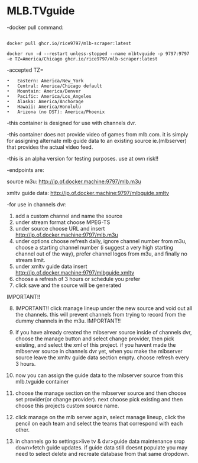 # MLB.TVguide

-docker pull command:



```

docker pull ghcr.io/rice9797/mlb-scraper:latest

docker run -d --restart unless-stopped --name mlbtvguide -p 9797:9797 -e TZ=America/Chicago ghcr.io/rice9797/mlb-scraper:latest

```



-accepted TZ=

	•	Eastern: America/New_York
	•	Central: America/Chicago default
	•	Mountain: America/Denver
	•	Pacific: America/Los_Angeles
	•	Alaska: America/Anchorage
	•	Hawaii: America/Honolulu
	•	Arizona (no DST): America/Phoenix


-this container is designed for use with channels dvr. 

-this container does not provide video of games from mlb.com. it is simply for assigning alternate mlb guide data to an existing source ie.(mlbserver) that provides the actual video feed. 

-this is an alpha version for testing purposes. use at own risk!!

-endpoints are:

source m3u:    http://ip.of.docker.machine:9797/mlb.m3u 


xmltv guide data:       http://ip.of.docker.machine:9797/mlbguide.xmltv



-for use in channels dvr:

1.  add a custom channel and name the source
2.  under stream format choose MPEG-TS
3.  under source choose URL and insert  http://ip.of.docker.machine:9797/mlb.m3u
4.  under options choose refresh daily, ignore channel number from m3u, choose a starting channel number (i suggest a very high starting channel out of the way), prefer channel logos from m3u, and finally no stream limit.
5.  under xmltv guide data insert http://ip.of.docker.machine:9797/mlbguide.xmltv
6.  choose a refresh of 3 hours or schedule you prefer 
7.  click save and the source will be generated

IMPORTANT!!

8.  IMPORTANT!! click manage lineup under the new source and void out all the channels. this will prevent channels from trying to record from the dummy channels in the m3u. IMPORTANT!!

9.  if you have already created the mlbserver source inside of channels dvr, choose the manage button and select change provider, then pick existing, and select the xml of this project. if you havent made the mlbserver source in channels dvr yet, when you make the mlbserver source leave the xmltv guide data section empty. choose refresh every 3 hours. 
11.  now you can assign the guide data to the mlbserver source from this mlb.tvguide container
12.  choose the manage section on the mlbserver source and then choose set provider(or change provider). next choose pick existing and then choose this projects custom source name. 
13.  click manage on the mlb server again, select manage lineup, click the pencil on each team and select the teams that correspond with each other.
14.  in channels go to settings>live tv & dvr>guide data maintenance srop down>fetch guide updates. if guide data still doesnt populate you may need to select delete and recreate database from that same dropdown. 
  

